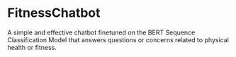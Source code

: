 # FitnessChatbot

A simple and effective chatbot finetuned on the BERT Sequence Classification Model that answers questions or concerns related to physical health or fitness.
